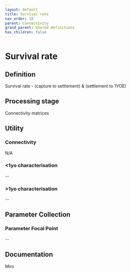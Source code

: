 ```yaml
---
layout: default
title: Survival rate
nav_order: 18
parent: Connectivity
grand_parent: Shared definitions
has_children: false
---
```


# Survival rate
<!-- 
{: .no_toc .text-delta }
* TOC
{:toc} -->

## Definition

Survival rate - (capture to settlement) & (settlement to 1YOE)

## Processing stage

Connectivity matrices

## Utility 
### Connectivity

N/A

### <1yo characterisation

--

### >1yo characterisation

--

## Parameter Collection
### Parameter Focal Point

--

## Documentation

Miro